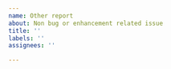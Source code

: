 ```yaml
---
name: Other report
about: Non bug or enhancement related issue
title: ''
labels: ''
assignees: ''

---
```

